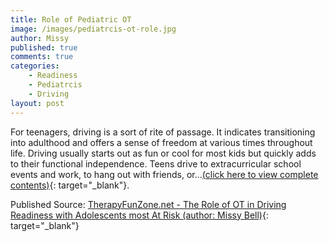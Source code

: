 ```yaml
---
title: Role of Pediatric OT
image: /images/pediatrcis-ot-role.jpg
author: Missy
published: true
comments: true
categories: 
    - Readiness
    - Pediatrcis
    - Driving
layout: post
---
```


For teenagers, driving is a sort of rite of passage. It indicates transitioning into adulthood and offers a sense of freedom at various times throughout life. Driving usually starts out as fun or cool for most kids but quickly adds to their functional independence. Teens drive to extracurricular school events and work, to hang out with friends, or...[(click here to view complete contents)](/docs/the-role-of-ot-in-driving-readiness-with-adolescents-most-at-risk.pdf){: target="_blank"}.

Published Source: [TherapyFunZone.net - The Role of OT in Driving Readiness with Adolescents most At Risk (author: Missy Bell)](https://therapyfunzone.net/blog/the-roll-of-ot-in-driving-readiness-with-adolescents-most-at-risk/){: target="_blank"}

